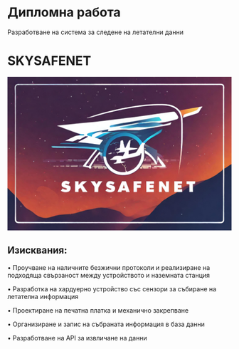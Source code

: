 # Дипломна работа
Разработване на система за следене на летателни данни
# SKYSAFENET
![alt text](Pictures/SKYSAFENETimige.png)
## Изисквания:

•	Проучване на наличните безжични протоколи и реализиране на подходяща свързаност между устройството и наземната станция

•	Разработка на хардуерно устройство със сензори за събиране на летателна информация   

•	Проектиране на печатна платка и механично закрепване

•	Организиране и запис на събраната информация в база данни 

•	Разработване на API за извличане на данни

